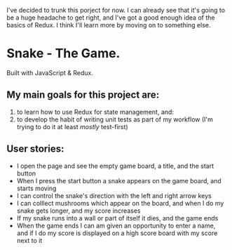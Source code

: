 I've decided to trunk this porject for now. I can already see that it's going to be
a huge headache to get right, and I've got a good enough idea of the basics of Redux.
I think I'll learn more by moving on to something else. 

# Snake - The Game. 

Built with JavaScript & Redux.

## My main goals for this project are:
1. to learn how to use Redux for state management, and:
2. to develop the habit of writing unit tests as part of my workflow (I'm trying to do it at least *mostly* test-first)

## User stories:
- I open the page and see the empty game board, a title, and the start button
- When I press the start button a snake appears on the game board, and starts moving
- I can control the snake's direction with the left and right arrow keys
- I can colllect mushrooms which appear on the board, and when I do my snake gets longer, and my score increases
- If my snake runs into a wall or part of itself it dies, and the game ends
- When the game ends I can am given an opportunity to enter a name, and if I do my score is displayed on a high score
board with my score next to it
